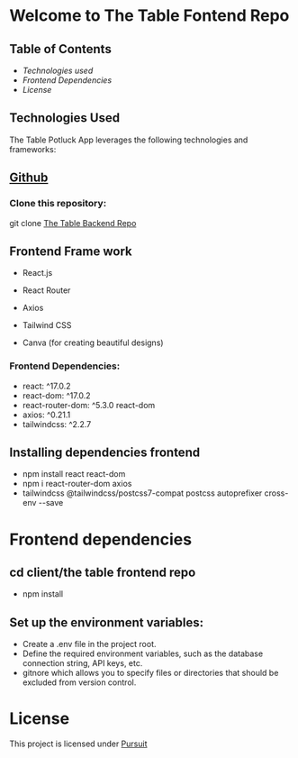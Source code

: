 # Welcome to The Table Fontend Repo 

## Table of Contents
- _Technologies used_
- _Frontend Dependencies_
- _License_

##  Technologies Used
The Table Potluck App leverages the following technologies and frameworks:

## [Github](https://github.com/)
### Clone this repository:
git clone [The Table Backend Repo](https://github.com/joshuanelsondev/table-frontend-project.git)

## Frontend Frame work
- React.js
- React Router
- Axios


- Tailwind CSS
- Canva (for creating beautiful designs)

### Frontend Dependencies:
- react: ^17.0.2
- react-dom: ^17.0.2
- react-router-dom: ^5.3.0
react-dom
- axios: ^0.21.1
- tailwindcss: ^2.2.7



## Installing dependencies frontend
 - npm install react react-dom 
 - npm i react-router-dom axios  
 - tailwindcss @tailwindcss/postcss7-compat postcss autoprefixer cross-env --save

# Frontend dependencies 
 ## cd client/the table frontend repo  
 - npm install

 ## Set up the environment variables:

- Create a .env file in the project root.
- Define the required environment variables, such as the database connection string, API keys, etc.
- gitnore which allows you to specify files or directories that should be excluded from version control. 


# License
This project is licensed under [Pursuit](https://www.pursuit.org/)
